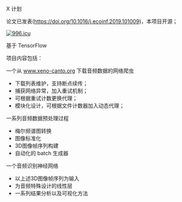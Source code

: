 X 计划 

论文已发表(https://doi.org/10.1016/j.ecoinf.2019.101009)，本项目开源；

[![996.icu](https://img.shields.io/badge/link-996.icu-red.svg)](https://996.icu)

基于 TensorFlow 

项目内容包括：

一个从 www.xeno-canto.org 下载音频数据的网络爬虫
- 下载列表维护，支持断点续传；
- 捕获网络异常，加入重试机制；
- 可根据重试计数更换代理；
- 模块化设计，可根据文件计数器加入动态代理；

一系列音频数据预处理过程
- 梅尔频谱图转换
- 图像标准化
- 3D图像帧序列构建
- 自动化的 batch 生成器

一个音频识别神经网络
- 以上述3D图像帧序列为输入
- 为音频特殊设计的线性层
- 一系列结果分析以及可视化方法




